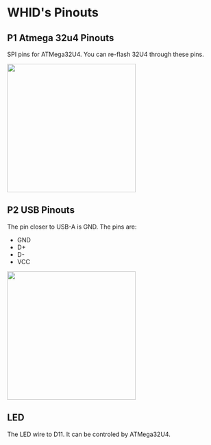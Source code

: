 # WHID's Pinouts #

## P1 Atmega 32u4 Pinouts

SPI pins for ATMega32U4. You can re-flash 32U4 through these pins.

<img src="https://raw.githubusercontent.com/whid-injector/WHID/master/tools/hardware/p1-atmega-pinout.png" width="300">

## P2 USB Pinouts

The pin closer to USB-A is GND. The pins are:

* GND 
* D+ 
* D-  
* VCC 

<img src="https://raw.githubusercontent.com/whid-injector/WHID/master/tools/hardware/p2-usb-pinout.png" width="300">

## LED

The LED wire to D11. It can be controled by ATMega32U4. 